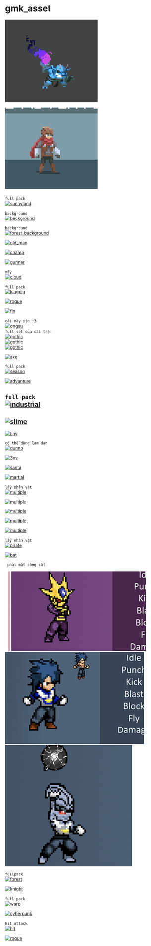 # gmk_asset
[![demon](platform/demon.png)](https://rauszy.itch.io/bluedemon)  
  
[![advanture](platform/advanture.png)](https://rvros.itch.io/animated-pixel-hero)  

```full pack```  
[![sunnyland](platform/sunnyland.png)](https://ansimuz.itch.io/sunny-land-pixel-game-art)  
 
```background```  
[![background](platform/background.png)](https://edermunizz.itch.io/free-pixel-art-hill)  

```background```  
[![forest_background](platform/forest_background.png)](https://ansimuz.itch.io/parallax-forest)  

[![old_man](platform/old_man.png)](https://oco.itch.io/medieval-fantasy-character-pack-2)  

[![champ](platform/champ.png)](https://alexdraws.itch.io/pixel-champions)  

[![gunner](platform/gunner.png)](https://secrethideout.itch.io/team-wars-platformer-battle)  

```mây```  
[![cloud](platform/cloud.png)](https://s4m-ur4i.itch.io/pixelart-clouds-background)  

```full pack```  
[![kingpig](platform/kingpig.png)](https://pixel-frog.itch.io/kings-and-pigs)  
  
[![rogue](platform/rogue.png)](https://uilleaggodwin.itch.io/roguelike-dungeon-asset-bundle)  

[![fin](platform/fin.png)](https://lhteam.itch.io/finn-sprite)  

```cái này xịn :3```  
[![ongsu](platform/ongsu.png)](https://ansimuz.itch.io/gothicvania-monk-character-add-on)  
```full set của cái trên```  
[![gothic](platform/gothic.png)](https://ansimuz.itch.io/gothicvania-church-pack)  
[![gothic](platform/gothic2.png)](https://ansimuz.itch.io/gothicvania-town)  
[![gothic](platform/gothic3.png)](https://ansimuz.itch.io/gothicvania-cemetery)  
    
   
    
[![axe](platform/axe.png)](https://sanctumpixel.itch.io/imp-axe-demon-pixel-art-character)  
  
```full pack```  
[![season](platform/season.png)](https://rottingpixels.itch.io/four-seasons-platformer-tileset-16x16free)  

[![advanture](platform/advanture2.png)](https://elthen.itch.io/pixel-art-adventurer-sprites)  

```full pack```  
[![industrial](platform/industrial.png)](https://ollieberzs.itch.io/industrial-pack)  
---
[![slime](platform/slime.png) ](https://reff-sq.itch.io/slime-animations)  
---
[![tiny](platform/tiny.png)](https://free-game-assets.itch.io/free-tiny-hero-sprites-pixel-art)  

```có thể dùng làm đạn```   
[![dunno](platform/dunno.png)](https://xyezawr.itch.io/gif-free-pixel-effects-pack-6-forks-of-flame)  
  

[![3nv](platform/3nv.png)](https://free-game-assets.itch.io/free-assassin-mage-viking-game-heroes-pixel-art)  

[![santa](platform/santa.png)](https://elthen.itch.io/2d-pixel-art-santa-sprites)  

[![martial](platform/martial.png)](https://luizmelo.itch.io/martial-hero)  

```lấy nhân vật```  
[![multiple](platform/pack1.png)](https://grafxkid.itch.io/sprite-pack-2)  

[![multiple](platform/pack2.png)](https://grafxkid.itch.io/sprite-pack-3)  
 
[![multiple](platform/pack3.png)](https://grafxkid.itch.io/sprite-pack-5)  
  
[![multiple](platform/pack4.png)](https://grafxkid.itch.io/sprite-pack-1)  
  
[![multiple](platform/pack5.png)](https://grafxkid.itch.io/sprite-pack-4)  

```lấy nhân vật```  
[![pirate](platform/pirate.png)  ](https://pixel-frog.itch.io/pirate-bomb)  

[![bat](platform/bat.png)  ](https://elthen.itch.io/bat-sprite-pack)  

```super saiyan :)) chưa test
 phải mất công cắt
```  
[![super](platform/super.png)](https://assetbakery.itch.io/-2d-fighter-4)  
[![super](platform/super2.png)](https://assetbakery.itch.io/2d-fighter-3)  
[![super](platform/super3.png)](https://assetbakery.itch.io/2d-fighter-5)  


```fullpack```  
[![forest](platform/forest2.png)](https://mamanezakon.itch.io/forest-tileset)  

[![knight](platform/knight.png)](https://adrverissimo.itch.io/knight-pixel-art)  

```full pack```  
[![warp](platform/wrap.png)](https://ansimuz.itch.io/warped-city)  

[![cyberpunk](platform/cyberpunk.png)](https://ansimuz.itch.io/cyberpunk-street-environment)  

```hit attack```  
[![hit](platform/hit.png)](https://v-ktor.itch.io/pixelated-attackhit-animations)  

[![rogue](platform/rogue2.png)](https://lionheart963.itch.io/rogue-like-character)  


